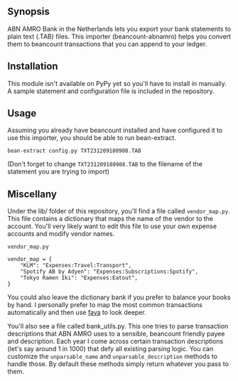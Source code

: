 ## Synopsis
ABN AMRO Bank in the Netherlands lets you export your bank statements to plain text (.TAB) files. This importer (beancount-abnamro) helps you convert them to beancount transactions that you can append to your ledger.

## Installation
This module isn't available on PyPy yet so you'll have to install in manually. A sample statement and configuration file is included in the repository.

## Usage
Assuming you already have beancount installed and have configured it to use this importer, you should be able to run bean-extract.

```
bean-extract config.py TXT231209180908.TAB
```

(Don't forget to change `TXT231209180908.TAB` to the filename of the statement you are trying to import)

## Miscellany
Under the lib/ folder of this repository, you'll find a file called `vendor_map.py`. This file contains a dictionary that maps the name of the vendor to the account. You'll very likely want to edit this file to use your own expense accounts and modify vendor names.

`vendor_map.py`

```
vendor_map = {
    "KLM": "Expenses:Travel:Transport",
    "Spotify AB by Adyen": "Expenses:Subscriptions:Spotify",
    "Tokyo Ramen Iki": "Expenses:Eatout",
}
```

You could also leave the dictionary bank if you prefer to balance your books by hand. I personally prefer to map the most common transactions automatically and then use [fava](https://beancount.github.io/fava/) to look deeper.

You'll also see a file called bank_utils.py. This one tries to parse transaction descriptions that ABN AMRO uses to a sensible, beancount friendly payee and description. Each year I come across certain transaction descriptions (let's say around 1 in 1000) that defy all existing parsing logic. You can customize the `unparsable_name` and `unparsable_description` methods to handle those. By default these methods simply return whatever you pass to them.
